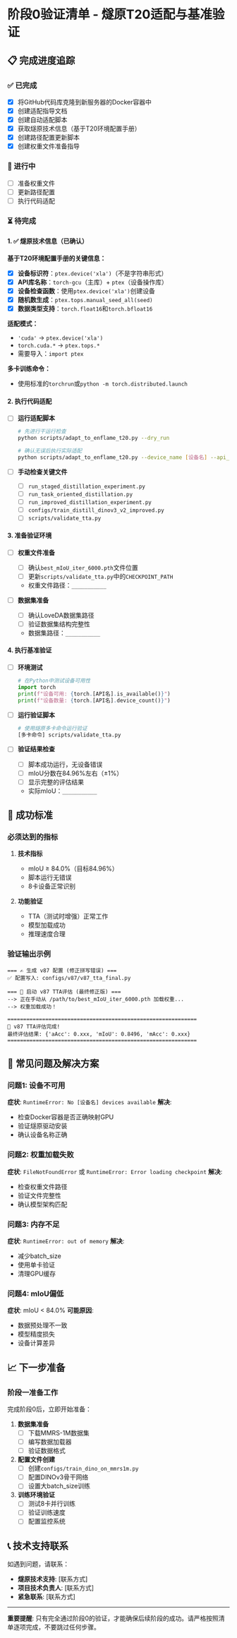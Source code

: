 # 阶段0验证清单 - 燧原T20适配与基准验证

## 📋 完成进度追踪

### ✅ 已完成
- [x] 将GitHub代码库克隆到新服务器的Docker容器中
- [x] 创建适配指导文档
- [x] 创建自动适配脚本
- [x] 获取燧原技术信息（基于T20环境配置手册）
- [x] 创建路径配置更新脚本
- [x] 创建权重文件准备指导

### 🔄 进行中
- [ ] 准备权重文件
- [ ] 更新路径配置
- [ ] 执行代码适配

### ⏳ 待完成

#### 1. ✅ 燧原技术信息（已确认）

**基于T20环境配置手册的关键信息：**
- [x] **设备标识符**：`ptex.device('xla')`（不是字符串形式）
- [x] **API库名称**：`torch-gcu`（主库）+ `ptex`（设备操作库）
- [x] **设备检查函数**：使用`ptex.device('xla')`创建设备
- [x] **随机数生成**：`ptex.tops.manual_seed_all(seed)`
- [x] **数据类型支持**：`torch.float16`和`torch.bfloat16`

**适配模式：**
- `'cuda'` → `ptex.device('xla')`
- `torch.cuda.*` → `ptex.tops.*`
- 需要导入：`import ptex`

**多卡训练命令：**
- 使用标准的`torchrun`或`python -m torch.distributed.launch`

#### 2. 执行代码适配
- [ ] **运行适配脚本**
  ```bash
  # 先进行干运行检查
  python scripts/adapt_to_enflame_t20.py --dry_run
  
  # 确认无误后执行实际适配
  python scripts/adapt_to_enflame_t20.py --device_name [设备名] --api_name [API名]
  ```

- [ ] **手动检查关键文件**
  - [ ] `run_staged_distillation_experiment.py`
  - [ ] `run_task_oriented_distillation.py`
  - [ ] `run_improved_distillation_experiment.py`
  - [ ] `configs/train_distill_dinov3_v2_improved.py`
  - [ ] `scripts/validate_tta.py`

#### 3. 准备验证环境
- [ ] **权重文件准备**
  - [ ] 确认`best_mIoU_iter_6000.pth`文件位置
  - [ ] 更新`scripts/validate_tta.py`中的`CHECKPOINT_PATH`
  - 权重文件路径：`___________`

- [ ] **数据集准备**
  - [ ] 确认LoveDA数据集路径
  - [ ] 验证数据集结构完整性
  - 数据集路径：`___________`

#### 4. 执行基准验证
- [ ] **环境测试**
  ```python
  # 在Python中测试设备可用性
  import torch
  print(f"设备可用: {torch.[API名].is_available()}")
  print(f"设备数量: {torch.[API名].device_count()}")
  ```

- [ ] **运行验证脚本**
  ```bash
  # 使用燧原多卡命令运行验证
  [多卡命令] scripts/validate_tta.py
  ```

- [ ] **验证结果检查**
  - [ ] 脚本成功运行，无设备错误
  - [ ] mIoU分数在84.96%左右（±1%）
  - [ ] 显示完整的评估结果
  - 实际mIoU：`___________`

## 🎯 成功标准

### 必须达到的指标
1. **技术指标**
   - mIoU ≥ 84.0%（目标84.96%）
   - 脚本运行无错误
   - 8卡设备正常识别

2. **功能验证**
   - TTA（测试时增强）正常工作
   - 模型加载成功
   - 推理速度合理

### 验证输出示例
```
=== ✍️ 生成 v87 配置 (修正拼写错误) ===
✅ 配置写入: configs/v87/v87_tta_final.py

=== 🚀 启动 v87 TTA评估 (最终修正版) ===
--> 正在手动从 /path/to/best_mIoU_iter_6000.pth 加载权重...
--> 权重加载成功！

============================================================
🎉 v87 TTA评估完成!
最终评估结果: {'aAcc': 0.xxx, 'mIoU': 0.8496, 'mAcc': 0.xxx}
============================================================
```

## 🚨 常见问题及解决方案

### 问题1: 设备不可用
**症状**: `RuntimeError: No [设备名] devices available`
**解决**:
- 检查Docker容器是否正确映射GPU
- 验证燧原驱动安装
- 确认设备名称正确

### 问题2: 权重加载失败
**症状**: `FileNotFoundError` 或 `RuntimeError: Error loading checkpoint`
**解决**:
- 检查权重文件路径
- 验证文件完整性
- 确认模型架构匹配

### 问题3: 内存不足
**症状**: `RuntimeError: out of memory`
**解决**:
- 减少batch_size
- 使用单卡验证
- 清理GPU缓存

### 问题4: mIoU偏低
**症状**: mIoU < 84.0%
**可能原因**:
- 数据预处理不一致
- 模型精度损失
- 设备计算差异

## 📈 下一步准备

### 阶段一准备工作
完成阶段0后，立即开始准备：

1. **数据集准备**
   - [ ] 下载MMRS-1M数据集
   - [ ] 编写数据加载器
   - [ ] 验证数据格式

2. **配置文件创建**
   - [ ] 创建`configs/train_dino_on_mmrs1m.py`
   - [ ] 配置DINOv3骨干网络
   - [ ] 设置大batch_size训练

3. **训练环境验证**
   - [ ] 测试8卡并行训练
   - [ ] 验证训练速度
   - [ ] 配置监控系统

## 📞 技术支持联系

如遇到问题，请联系：
- **燧原技术支持**: [联系方式]
- **项目技术负责人**: [联系方式]
- **紧急联系**: [联系方式]

---

**重要提醒**: 只有完全通过阶段0的验证，才能确保后续阶段的成功。请严格按照清单逐项完成，不要跳过任何步骤。
